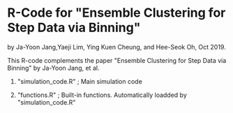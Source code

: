 # R-Code for "Ensemble Clustering for Step Data via Binning"
by Ja-Yoon Jang,Yaeji Lim, Ying Kuen Cheung, and Hee-Seok Oh, Oct 2019.

This R-code complements the paper "Ensemble Clustering for Step Data via Binning" by Ja-Yoon Jang, et al.



1. "simulation_code.R" ; Main simulation code 

2. "functions.R" ; Built-in functions. Automatically loadded by "simulation_code.R"
